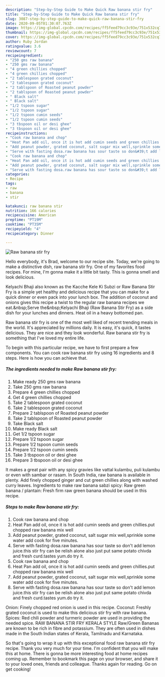 ```yaml
---
description: "Step-by-Step Guide to Make Quick Raw banana stir fry"
title: "Step-by-Step Guide to Make Quick Raw banana stir fry"
slug: 3087-step-by-step-guide-to-make-quick-raw-banana-stir-fry
date: 2020-09-05T01:30:07.763Z
image: https://img-global.cpcdn.com/recipes/ff5feed79cc3c93e/751x532cq70/raw-banana-stir-fry-recipe-main-photo.jpg
thumbnail: https://img-global.cpcdn.com/recipes/ff5feed79cc3c93e/751x532cq70/raw-banana-stir-fry-recipe-main-photo.jpg
cover: https://img-global.cpcdn.com/recipes/ff5feed79cc3c93e/751x532cq70/raw-banana-stir-fry-recipe-main-photo.jpg
author: Ruby Jordan
ratingvalue: 3.6
reviewcount: 7
recipeingredient:
- "250 gms raw banana"
- "250 gms raw banana"
- "4 green chillies chopped"
- "4 green chillies chopped"
- "2 tablespoon grated coconut"
- "2 tablespoon grated coconut"
- "2 tablspoon of Roasted peanut powder"
- "2 tablspoon of Roasted peanut powder"
- " Black salt"
- " Black salt"
- "1/2 tspoon sugar"
- "1/2 tspoon sugar"
- "1/2 tspoon cumin seeds"
- "1/2 tspoon cumin seeds"
- "3 tbspoon oil or desi ghee"
- "3 tbspoon oil or desi ghee"
recipeinstructions:
- "Cook raw banana and chop"
- "Heat Pan add oil, once it is hot add cumin seeds and green chillies.put chopped raw banana mix well"
- "Add peanut powder, grated coconut, salt sugar mix well,sprinkle some water add cook for five minutes."
- "Serve with fasting dosa.raw banana has sour taste so don&#39;t add lemon juice.this stir fry can be relish alone also just put same potato chivda and fresh curd.tastes yum.do try it."
- "Cook raw banana and chop"
- "Heat Pan add oil, once it is hot add cumin seeds and green chillies.put chopped raw banana mix well"
- "Add peanut powder, grated coconut, salt sugar mix well,sprinkle some water add cook for five minutes."
- "Serve with fasting dosa.raw banana has sour taste so don&#39;t add lemon juice.this stir fry can be relish alone also just put same potato chivda and fresh curd.tastes yum.do try it."
categories:
- Recipe
tags:
- raw
- banana
- stir

katakunci: raw banana stir 
nutrition: 166 calories
recipecuisine: American
preptime: "PT19M"
cooktime: "PT35M"
recipeyield: "4"
recipecategory: Dinner

---
```



![Raw banana stir fry](https://img-global.cpcdn.com/recipes/ff5feed79cc3c93e/751x532cq70/raw-banana-stir-fry-recipe-main-photo.jpg)

Hello everybody, it's Brad, welcome to our recipe site. Today, we're going to make a distinctive dish, raw banana stir fry. One of my favorites food recipes. For mine, I'm gonna make it a little bit tasty. This is gonna smell and look delicious.

Kelyachi Bhaji also known as the Kacche Kele Ki Subzi or Raw Banana Stir Fry is a simple yet healthy and delicious recipe that you can make for a quick dinner or even pack into your lunch box. The addition of coconut and onions gives this recipe a twist to the regular raw banana recipes we eat.&amp;nbsp;Serve the&amp;nbsp;Kelyachi Bhaji (Raw Banana Stir Fry) as a side dish for your lunches and dinners. Heat oil in a heavy bottomed pan.

Raw banana stir fry is one of the most well liked of recent trending meals in the world. It's appreciated by millions daily. It is easy, it's quick, it tastes delicious. They are nice and they look wonderful. Raw banana stir fry is something that I've loved my entire life.


To begin with this particular recipe, we have to first prepare a few components. You can cook raw banana stir fry using 16 ingredients and 8 steps. Here is how you can achieve that.

<!--inarticleads1-->

##### The ingredients needed to make Raw banana stir fry:

1. Make ready 250 gms raw banana
1. Take 250 gms raw banana
1. Prepare 4 green chillies chopped
1. Get 4 green chillies chopped
1. Take 2 tablespoon grated coconut
1. Take 2 tablespoon grated coconut
1. Prepare 2 tablspoon of Roasted peanut powder
1. Take 2 tablspoon of Roasted peanut powder
1. Take  Black salt
1. Make ready  Black salt
1. Get 1/2 tspoon sugar
1. Prepare 1/2 tspoon sugar
1. Prepare 1/2 tspoon cumin seeds
1. Prepare 1/2 tspoon cumin seeds
1. Take 3 tbspoon oil or desi ghee
1. Prepare 3 tbspoon oil or desi ghee


It makes a great pair with any spicy gravies like vattal kulambu, puli kulambu or even with sambar or rasam. In South India, raw banana is available in plenty. Add finely chopped ginger and cut green chillies along with washed curry leaves. Ingredients to make raw banana sabzi spicy: Raw green banana / plantain: Fresh firm raw green banana should be used in this recipe. 

<!--inarticleads2-->

##### Steps to make Raw banana stir fry:

1. Cook raw banana and chop
1. Heat Pan add oil, once it is hot add cumin seeds and green chillies.put chopped raw banana mix well
1. Add peanut powder, grated coconut, salt sugar mix well,sprinkle some water add cook for five minutes.
1. Serve with fasting dosa.raw banana has sour taste so don&#39;t add lemon juice.this stir fry can be relish alone also just put same potato chivda and fresh curd.tastes yum.do try it.
1. Cook raw banana and chop
1. Heat Pan add oil, once it is hot add cumin seeds and green chillies.put chopped raw banana mix well
1. Add peanut powder, grated coconut, salt sugar mix well,sprinkle some water add cook for five minutes.
1. Serve with fasting dosa.raw banana has sour taste so don&#39;t add lemon juice.this stir fry can be relish alone also just put same potato chivda and fresh curd.tastes yum.do try it.


Onion: Finely chopped red onion is used in this recipe. Coconut: Freshly grated coconut is used to make this delicious stir fry with raw banana. Spices: Red chili powder and turmeric powder are used in providing the needed spice. RAW BANANA STIR FRY KERALA STYLE Raw/Green Bananas are known to be rich in fibre and potassium. They are often used in dishes made in the South Indian states of Kerala, Tamilnadu and Karnataka. 

So that's going to wrap it up with this exceptional food raw banana stir fry recipe. Thank you very much for your time. I'm confident that you will make this at home. There is gonna be more interesting food at home recipes coming up. Remember to bookmark this page on your browser, and share it to your loved ones, friends and colleague. Thanks again for reading. Go on get cooking!
